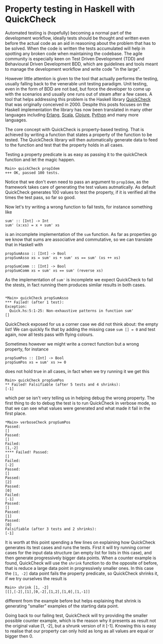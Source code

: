 # Property testing in Haskell with QuickCheck

Automated testing is (hopefully) becoming a normal part of the development workflow, ideally tests should be thought and written even before the actual code as an aid in reasoning about the problem that has to be solved. When the code is written the tests accumulated will help in spotting any broken code when maintaining the codebase. The agile community is especially keen on Test Driven Development (TDD) and Behavioural Driven Development BDD, which are guidelines and tools meant to manage the development workflow and write code "in the large".

However little attention is given to the tool that actually performs the testing, usually falling back to the venerable unit testing paradigm. Unit testing, even in the form of BDD are not bad, but force the developer to come up with the scenarios and usually one runs out of steam after a few cases. A tool that helps addressing this problem is the Haskell library [QuickCheck](https://hackage.haskell.org/package/QuickCheck) that was originally conceived in 2000. Despite this posts focuses on the Haskell implementation the library has now been translated in many other languages including [Erlang](http://www.quviq.com/products/erlang-quickcheck/), [Scala](https://www.scalacheck.org/), [Clojure](https://github.com/clojure/test.check), [Python](https://github.com/DRMacIver/hypothesis) and many more languages.

The core concept with QuickCheck is property-based testing. That is achieved by writing a function that states a property of the function to be tested. The QuickCheck library will then automatically generate data to feed to the function and test that the property holds in all cases.

Testing a property predicate is as easy as passing it to the quickCheck function and let the magic happen.
<pre><code class="haskell">Main> quickCheck propIdem
+++ OK, passed 100 tests.
</code></pre>

Notice that we don't even need to pass an argument to `propIdem`, as the framework takes care of generating the test values autmatically. As default QuickCheck generates 100 values to test the property, if it is verified all the times the test pass, so far so good.

Now let's try writing a wrong function to fail tests, for instance something like
<pre><code class="haskell">sum' :: [Int] -> Int
sum' (x:xs) = x + sum' xs
</code></pre>
is an incomplete implementation of the `sum` function. As far as properties go we know that sums are associative and commutative, so we can translate that in Haskell with
<pre><code class="haskell">propSumAsso :: [Int] -> Bool
propSumAsso xs = sum' xs + sum' xs == sum' (xs ++ xs)

propSumComm :: [Int] -> Bool
propSumComm xs = sum' xs == sum' (reverse xs)
</code></pre>

As the implementation of `sum'` is incomplete we expect QuickCheck to fail the stests, in fact running them produces similar results in both cases.
<pre><code class="haskell">
*Main> quickCheck propSumAsso
*** Failed! (after 1 test):
Exception:
  Quick.hs:5:1-25: Non-exhaustive patterns in function sum'
[]
</code></pre>
QuickCheck exposed for us a corner case we did not think about: the empty list! We can quickly fix that by adding the missing case `sum [] = 0` and test again, now all tests pass with flying colours.

Sometimes however we might write a correct function but a wrong property, for instance
<pre><code class="haskell">propSumPos :: [Int] -> Bool
propSumPos xs = sum' xs >= 0
</code></pre>
does not hold true in all cases, in fact when we try running it we get this
<pre><code class="haskell">Main> quickCheck propSumPos
** Failed! Falsifiable (after 5 tests and 4 shrinks):
[-1]
</code></pre>
which per se isn't very telling us in helping debug the wrong property. The first thing to do to debug the test is to run QuickCheck in verbose mode, so that we can see what values were generated and what made it fail in the first place.

<pre><code class="haskell">*Main> verboseCheck propSumPos
Passed:
[]
Passed:
[]
Failed:
[1,-2]
**** Failed! Passed:
[]
Failed:
[-2]
Passed:
[]
Passed:
[2]
Passed:
[0]
Failed:
[-1]
Passed:
[]
Passed:
[1]
Passed:
[0]
Falsifiable (after 3 tests and 2 shrinks):
[-1]
</code></pre>
 It is worth at this point spending a few lines on explaining how QuickCheck generates its test cases and runs the tests. First it will try running corner cases for the input data structure (an empty list for lists in this case), and then generate progressively bigger data points. When a counter example is found, QuickCheck will use the `shrink` function to do the opposite of before, that is reduce a large data point in progressively smaller ones. In this case the `[1, -2]` data point fails the property predicate, so QuickCheck shrinks it, if we try ourselves the result is
<pre><code class="haskell">Main> shrink [1, -2]
[[],[-2],[1],[0,-2],[1,2],[1,0],[1,-1]]
</code></pre>
different from the example before but helps explaining that shrink is generating "smaller" examples of the starting data point.

Going back to our failing test, QuickCheck will try providing the smaller possible counter example, which is the reason why it presents as result not the original value [1, -2], but a shrunk version of it [-1]. Knowing this is easy to realise that our property can only hold as long as all values are equal or bigger then 0.
